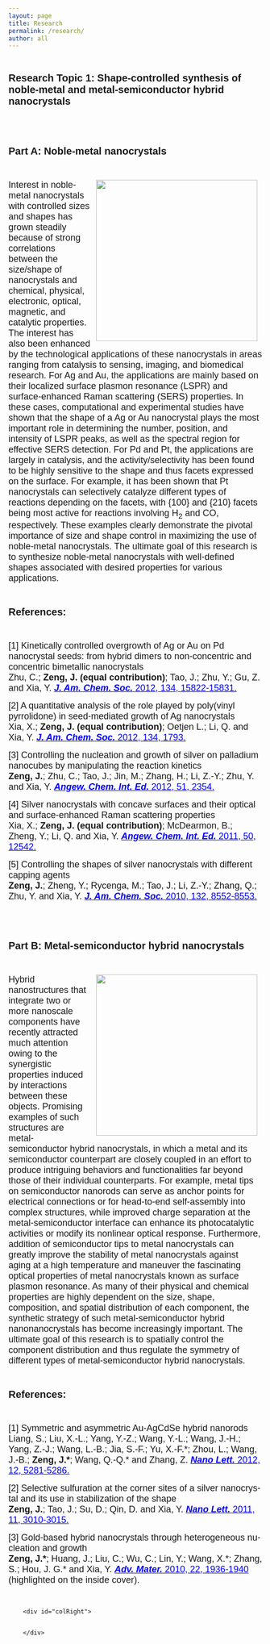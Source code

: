 ```yaml
---
layout: page
title: Research
permalink: /research/
author: all
---
```

<!-- BEGIN CONTENT -->
<div id="content">
<!-- begin colLeft -->
	<div id="colLeft">				
		<p>&nbsp;</p>
<p><span style="font-size:20px; font-family: calibri, sans-serif;"><strong>Research Topic 1: Shape-controlled synthesis of noble-metal and metal-semiconductor hybrid nanocrystals</strong></span></p>
<p>&nbsp;</p>
<p>&nbsp;</p>
<p><span style="font-size:20px; font-family: calibri, sans-serif;"><strong>Part A: Noble-metal nanocrystals</strong></span></p>
<p>&nbsp;</p>
<p><span style="font-size:18px; font-family: calibri, sans-serif;"><img src="http://zengnano.ustc.edu.cn/wp-content/uploads/area-1-b.jpg" alt="" width="320" hspace="10" align="right"/>Interest in noble-metal nanocrystals with controlled sizes and shapes has grown steadily because of strong correlations between the size/shape of nanocrystals and chemical, physical, electronic, optical, magnetic, and catalytic properties. The interest has also been enhanced by the technological applications of these nanocrystals in areas ranging from catalysis to sensing, imaging, and biomedical research. For Ag and Au, the applications are mainly based on their localized surface plasmon resonance (LSPR) and surface-enhanced Raman scattering (SERS) properties. In these cases, computational and experimental studies have shown that the shape of a Ag or Au nanocrystal plays the most important role in determining the number, position, and intensity of LSPR peaks, as well as the spectral region for effective SERS detection. For Pd and Pt, the applications are largely in catalysis, and the activity/selectivity has been found to be highly sensitive to the shape and thus facets expressed on the surface. For example, it has been shown that Pt nanocrystals can selectively catalyze different types of reactions depending on the facets, with {100} and {210} facets being most active for reactions involving H<sub>2</sub> and CO, respectively. These examples clearly demonstrate the pivotal importance of size and shape control in maximizing the use of noble-metal nanocrystals. The ultimate goal of this research is to synthesize noble-metal nanocrystals with well-defined shapes associated with desired properties for various applications.</span></p>
<p>&nbsp;</p>
<p><span style="font-size:20px; font-family: calibri, sans-serif;"><strong>References:</strong></span></p>
<p>&nbsp;</p>
<p><span style="font-size:18px; font-family: calibri, sans-serif;">[1] Kinetically controlled overgrowth of Ag or Au on Pd nanocrystal seeds: from hybrid dimers to non-concentric and concentric bimetallic nanocrystals<br />Zhu, C.; <strong>Zeng, J. (equal contribution)</strong>; Tao, J.; Zhu, Y.; Gu, Z. and Xia, Y. <a href="http://pubs.acs.org/doi/abs/10.1021/ja305329g" target="_blank"><font color="blue"><strong><i>J. Am. Chem. Soc. </i></strong>2012, 134, 15822-15831.</font></a></span></p>
<p><span style="font-size:18px; font-family: calibri, sans-serif;">[2] A quantitative analysis of the role played by poly(vinyl pyrrolidone) in seed-mediated growth of Ag nanocrystals<br />Xia, X.; <strong>Zeng, J. (equal contribution)</strong>; Oetjen L.; Li, Q. and Xia, Y. <a href="http://pubs.acs.org/doi/abs/10.1021/ja210047e" target="_blank"><font color="blue"><strong><i>J. Am. Chem. Soc.</i></strong> 2012, 134, 1793.</font></a></span></p>
<p><span style="font-size:18px; font-family: calibri, sans-serif;">[3] Controlling the nucleation and growth of silver on palladium nanocubes by manipulating the reaction kinetics<br /><strong>Zeng, J.</strong>; Zhu, C.; Tao, J.; Jin, M.; Zhang, H.; Li, Z.-Y.; Zhu, Y. and Xia, Y. <a href="http://onlinelibrary.wiley.com/doi/10.1002/anie.201107061/abstract" target="_blank" ><font color="blue"><strong><i>Angew. Chem. Int. Ed.</i></strong> 2012, 51, 2354.</font></a></span></p>
<p><span style="font-size:18px; font-family: calibri, sans-serif;">[4] Silver nanocrystals with concave surfaces and their optical and surface-enhanced Raman scattering properties<br />Xia, X.; <strong>Zeng, J. (equal contribution)</strong>; McDearmon, B.; Zheng, Y.; Li, Q. and Xia, Y. <a href="http://onlinelibrary.wiley.com/doi/10.1002/ange.201105200/full" target="_blank" ><font color="blue"><strong><i>Angew. Chem. Int. Ed.</i></strong> 2011, 50, 12542.</font></a></span></p>
<p><span style="font-size:18px; font-family: calibri, sans-serif;">[5] Controlling the shapes of silver nanocrystals with different capping agents<br /><strong>Zeng, J.</strong>; Zheng, Y.; Rycenga, M.; Tao, J.; Li, Z.-Y.; Zhang, Q.; Zhu, Y. and Xia, Y. <a href="http://pubs.acs.org/doi/abs/10.1021/ja103655f" target="_blank" ><font color="blue"><strong><i>J. Am. Chem. Soc.</i></strong> 2010, 132, 8552-8553.</font></a></span></p>
<p>&nbsp;</p>
<p>&nbsp;</p>
<p><span style="font-family: calibri, sans-serif; font-size:20px;"><strong>Part B: Metal-semiconductor  hybrid nanocrystals</strong></span></p>
<p>&nbsp;</p>
<p><span style="font-family: calibri, sans-serif; font-size:18px;"><img src="http://zengnano.ustc.edu.cn/wp-content/uploads/2012/10/area-1-c.jpg" width="320" hspace="10" align="right"/>Hybrid nanostructures that integrate two or more  nanoscale components have recently attracted much attention owing to the  synergistic properties induced by interactions between these objects. Promising  examples of such structures are metal-semiconductor hybrid nanocrystals, in  which a metal and its semiconductor counterpart are closely coupled in an  effort to produce intriguing behaviors and functionalities far beyond those of  their individual counterparts. For example, metal tips on semiconductor  nanorods can serve as anchor points for electrical connections or for  head-to-end self-assembly into complex structures, while improved charge  separation at the metal-semiconductor interface can enhance its photocatalytic  activities or modify its nonlinear optical response. Furthermore, addition of  semiconductor tips to metal nanocrystals can greatly improve the stability of  metal nanocrystals against aging at a high temperature and maneuver the  fascinating optical properties of metal nanocrystals known as surface plasmon  resonance. As many of their physical and chemical properties are highly  dependent on the size, shape, composition, and spatial distribution of each  component, the synthetic strategy of such metal-semiconductor hybrid  nanonanocrystals has become increasingly important. The ultimate goal of this research  is to spatially control the component distribution and thus regulate the  symmetry of different types of metal-semiconductor hybrid nanocrystals.</span></p>
<p>&nbsp;</p>
<p><span style="font-family: calibri, sans-serif; font-size:20px;"><strong>References:</strong></span></p>
<p>&nbsp;</p>
<p><span style="font-family: calibri, sans-serif; font-size:18px;">[1] Symmetric and asymmetric Au-AgCdSe hybrid nanorods<br />Liang, S.; Liu, X.-L.; Yang, Y.-Z.; Wang, Y.-L.; Wang, J.-H.; Yang, Z.-J.; Wang, L.-B.; Jia, S.-F.; Yu, X.-F.*; Zhou, L.; Wang, J.-B.; <strong>Zeng, J.*</strong>; Wang, Q.-Q.* and Zhang, Z. <a href="http://pubs.acs.org/doi/abs/10.1021/nl3025505" target="_blank"><font color="blue"><strong><i>Nano Lett.</i></strong> 2012, 12, 5281-5286.</font></a></span></p>
<p><span lang="EN-US" style="font-family: Calibri, sans-serif; font-size: 18px">[2] Selective sulfuration at the corner sites of a silver nanocrystal and its use in stabilization of the shape<br /><strong>Zeng, J.</strong>; Tao, J.; Su, D.; Qin, D. and Xia, Y. <a href="http://pubs.acs.org/doi/abs/10.1021/nl2016448" target="_blank"><font color="blue"><strong><i>Nano Lett.</i></strong> 2011, 11, 3010-3015.</font></a></span></p>
<p><span lang="EN-US" style="font-family: Calibri, sans-serif; font-size: 18px">[3] Gold-based hybrid nanocrystals through heterogeneous nucleation and growth<br /><strong>Zeng, J.*</strong>; Huang, J.; Liu, C.; Wu, C.; Lin, Y.; Wang, X.*; Zhang, S.; Hou, J. G.* and Xia, Y. <a href="http://onlinelibrary.wiley.com/doi/10.1002/adma.200903982/abstract"> <font color="blue"><strong><i>Adv. Mater.</i></strong> 2010, 22, 1936-1940 </font></a>(highlighted on the inside cover).</span></p>
<p>&nbsp;</p>
</div>
<!-- end colleft -->
	
	
<!-- Begin #colRight -->
		<div id="colRight">
				
				
		</div>
<!-- End #colRight -->
		
	

 </div>
<!-- END CONTENT -->